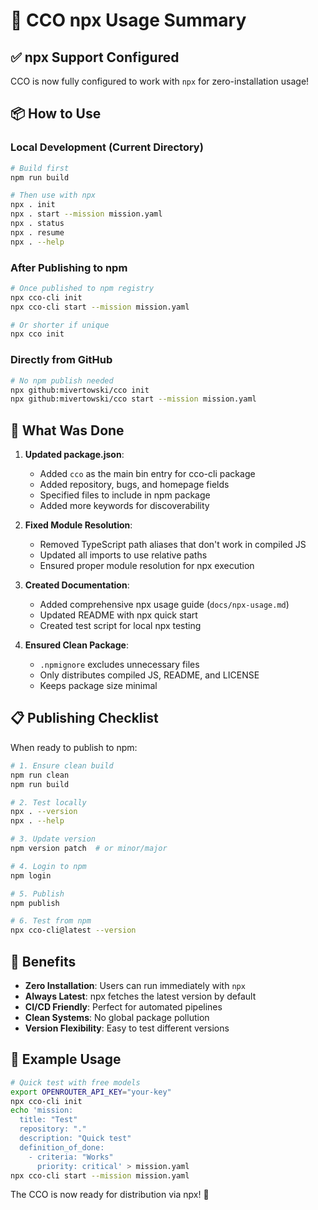 # 🚀 CCO npx Usage Summary

## ✅ npx Support Configured

CCO is now fully configured to work with `npx` for zero-installation usage!

## 📦 How to Use

### Local Development (Current Directory)
```bash
# Build first
npm run build

# Then use with npx
npx . init
npx . start --mission mission.yaml
npx . status
npx . resume
npx . --help
```

### After Publishing to npm
```bash
# Once published to npm registry
npx cco-cli init
npx cco-cli start --mission mission.yaml

# Or shorter if unique
npx cco init
```

### Directly from GitHub
```bash
# No npm publish needed
npx github:mivertowski/cco init
npx github:mivertowski/cco start --mission mission.yaml
```

## 🔧 What Was Done

1. **Updated package.json**:
   - Added `cco` as the main bin entry for cco-cli package
   - Added repository, bugs, and homepage fields
   - Specified files to include in npm package
   - Added more keywords for discoverability

2. **Fixed Module Resolution**:
   - Removed TypeScript path aliases that don't work in compiled JS
   - Updated all imports to use relative paths
   - Ensured proper module resolution for npx execution

3. **Created Documentation**:
   - Added comprehensive npx usage guide (`docs/npx-usage.md`)
   - Updated README with npx quick start
   - Created test script for local npx testing

4. **Ensured Clean Package**:
   - `.npmignore` excludes unnecessary files
   - Only distributes compiled JS, README, and LICENSE
   - Keeps package size minimal

## 📋 Publishing Checklist

When ready to publish to npm:

```bash
# 1. Ensure clean build
npm run clean
npm run build

# 2. Test locally
npx . --version
npx . --help

# 3. Update version
npm version patch  # or minor/major

# 4. Login to npm
npm login

# 5. Publish
npm publish

# 6. Test from npm
npx cco-cli@latest --version
```

## 🎯 Benefits

- **Zero Installation**: Users can run immediately with `npx`
- **Always Latest**: npx fetches the latest version by default
- **CI/CD Friendly**: Perfect for automated pipelines
- **Clean Systems**: No global package pollution
- **Version Flexibility**: Easy to test different versions

## 📝 Example Usage

```bash
# Quick test with free models
export OPENROUTER_API_KEY="your-key"
npx cco-cli init
echo 'mission:
  title: "Test"
  repository: "."
  description: "Quick test"
  definition_of_done:
    - criteria: "Works"
      priority: critical' > mission.yaml
npx cco-cli start --mission mission.yaml
```

The CCO is now ready for distribution via npx! 🎉
